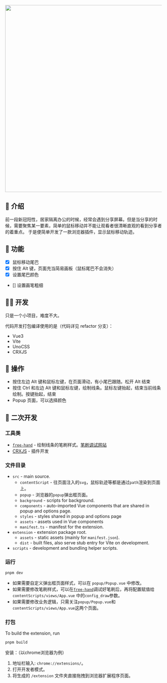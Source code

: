 <p align="center">
  <img src="https://cdn.jsdelivr.net/gh/pinky-pig/pic-bed/imagesmousetrail.gif" width="600"/>
</p>

## 🌸 介绍

前一段新冠阳性，居家隔离办公的时候，经常会遇到分享屏幕。但是当分享的时候，需要聚焦某一要素，简单的鼠标移动并不能让观看者很清晰直观的看到分享者的着重点。
于是便简单开发了一款浏览器插件，显示鼠标移动轨迹。

## 🎉 功能

- [X] 鼠标移动尾巴
- [X] 按住 Alt 键，页面充当简易画板（鼠标尾巴不会消失）
- [X] 设置尾巴颜色
- [] 设置画笔粗细


## 🏄‍♂️ 开发

只是一个小项目，难度不大。

代码开发打包编译使用的是（代码详见 refactor 分支）： 

- Vue3
- Vite
- UnoCSS
- CRXJS


## 👊 操作

- 按住左边 Alt 键和鼠标左键，在页面滑动，有小尾巴跟随。松开 Alt 结束
- 按住 Ctrl 和左边 Alt 键和鼠标左键，绘制线条。鼠标左键抬起，结束当前线条绘制。按键抬起，结束
- Popup 页面，可以选择颜色


## 🍄 二次开发

### 工具类

- [`free-hand`](https://github.com/steveruizok/perfect-freehand) - 绘制线条的笔刷样式。[笔刷调试网站](https://perfect-freehand-example.vercel.app/)
- [CRXJS](https://crxjs.dev/vite-plugin) - 插件开发


### 文件目录

- `src` - main source.
  - `contentScript` - 往页面注入的`svg`，鼠标轨迹等都是通过`path`渲染到页面上。
  - `popup` - 浏览器的`popup`弹出框页面。
  - `background` - scripts for background.
  - `components` - auto-imported Vue components that are shared in popup and options page.
  - `styles` - styles shared in popup and options page
  - `assets` - assets used in Vue components
  - `manifest.ts` - manifest for the extension.
- `extension` - extension package root.
  - `assets` - static assets (mainly for `manifest.json`).
  - `dist` - built files, also serve stub entry for Vite on development.
- `scripts` - development and bundling helper scripts.


### 运行

```bash
pnpm dev
```
- 如果需要自定义弹出框页面样式，可以在 `popup/Popup.vue` 中修改。
- 如果需要修改笔刷样式，可以在[`free-hand`](https://perfect-freehand-example.vercel.app/)调试好笔刷后，再将配置赋值给`contentScripts/views/App.vue` 中的`config_draw`参数。
- 如果需要修改业务逻辑，只需关注`popup/Popup.vue`和`contentScripts/views/App.vue`这两个页面。

### 打包

<p id="Build">To build the extension, run</p>

```bash
pnpm build
```

安装：（以chrome浏览器为例）
1. 地址栏输入: `chrome://extensions/`。
2. 打开开发者模式。
3. 将生成的 `/extension` 文件夹直接拖拽到浏览器扩展程序页面。
